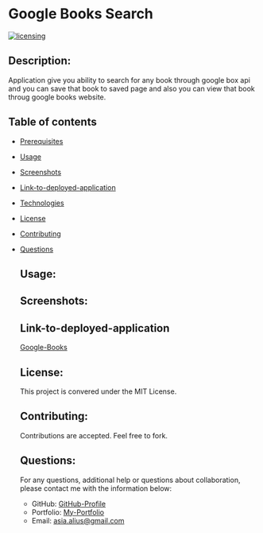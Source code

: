 # Google Books Search
[![licensing](https://img.shields.io/badge/license-MIT-brightgreen)](https://docs.github.com/en/github/creating-cloning-and-archiving-repositories/licensing-a-repository#searching-github-by-license-type)

## Description:
Application give you ability to search for any book through google box api and you can save that book to saved page and also you can view that book throug google books website. 

  ## Table of contents
* [Prerequisites](#Prerequisites)
* [Usage](#usage)
* [Screenshots](#screenshots)
* [Link-to-deployed-application](#link-to-deployed-application)
* [Technologies](#technologies)
* [License](#license)
* [Contributing](#contributing)
* [Questions](#questions)


  ## Usage:
  
  ## Screenshots:
  
  ## Link-to-deployed-application 
  [Google-Books](https://google--search--books.herokuapp.com/)

  ## License:
  This project is convered under the MIT License.

  ## Contributing:
  Contributions are accepted. Feel free to fork.
 

  ## Questions:
  For any questions, additional help or questions about collaboration, please contact me with the information below:
 
  * GitHub: [GitHub-Profile](https://github.com/asia-codeing)
  * Portfolio: [My-Portfolio](https://asia-codeing.github.io/my-react-portfolio/)
  * Email: asia.alius@gmail.com